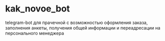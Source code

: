 # kak_novoe_bot
telegram-bot для прачечной с возможностью оформления заказа, заполнения анкеты, получения общей информации и переадресации на персонального менеджера
